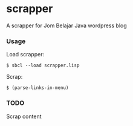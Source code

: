 # scrapper

A scrapper for Jom Belajar Java wordpress blog

### Usage

Load scrapper:

```
$ sbcl --load scrapper.lisp
```

Scrap:

```
$ (parse-links-in-menu)
```

### TODO

Scrap content
